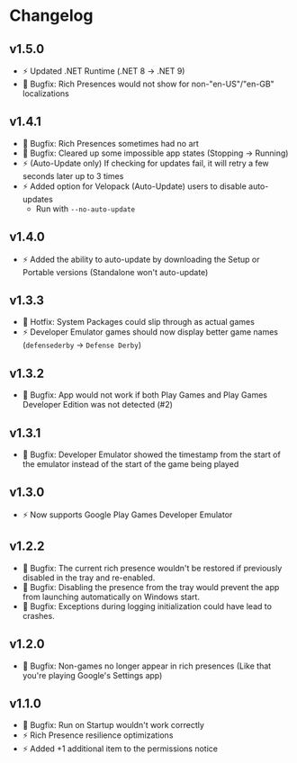 # Changelog

## v1.5.0

- ⚡️ Updated .NET Runtime (.NET 8 -> .NET 9)
- 🦺 Bugfix: Rich Presences would not show for non-"en-US"/"en-GB" localizations

## v1.4.1

- 🦺 Bugfix: Rich Presences sometimes had no art
- 🦺 Bugfix: Cleared up some impossible app states (Stopping -> Running)
- ⚡️ (Auto-Update only) If checking for updates fail, it will retry a few seconds later up to 3 times
- ⚡️ Added option for Velopack (Auto-Update) users to disable auto-updates
    - Run with `--no-auto-update`

## v1.4.0

- ⚡️ Added the ability to auto-update by downloading the Setup or Portable versions (Standalone won't auto-update)

## v1.3.3

- 🦺 Hotfix: System Packages could slip through as actual games
- ⚡️ Developer Emulator games should now display better game names (`defensederby` -> `Defense Derby`)

## v1.3.2

- 🦺 Bugfix: App would not work if both Play Games and Play Games Developer Edition was not detected (#2)

## v1.3.1

- 🦺 Bugfix: Developer Emulator showed the timestamp from the start of the emulator instead of the start of the game being played

## v1.3.0

- ⚡️ Now supports Google Play Games Developer Emulator

## v1.2.2

- 🦺 Bugfix: The current rich presence wouldn't be restored if previously disabled in the tray and re-enabled.
- 🦺 Bugfix: Disabling the presence from the tray would prevent the app from launching automatically on Windows start.
- 🦺 Bugfix: Exceptions during logging initialization could have lead to crashes.

## v1.2.0

- 🦺 Bugfix: Non-games no longer appear in rich presences (Like that you're playing Google's Settings app)

## v1.1.0

- 🦺 Bugfix: Run on Startup wouldn't work correctly
- ⚡️ Rich Presence resilience optimizations
- ⚡️ Added +1 additional item to the permissions notice

